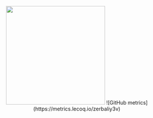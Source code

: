 <div align="center">
  <img height="270" src="https://media.tenor.com/Vk99BwgU9BIAAAAC/tokyo-ghoul.gif"  />
  ![GitHub metrics](https://metrics.lecoq.io/zerbaliy3v)
</div>


 
  


